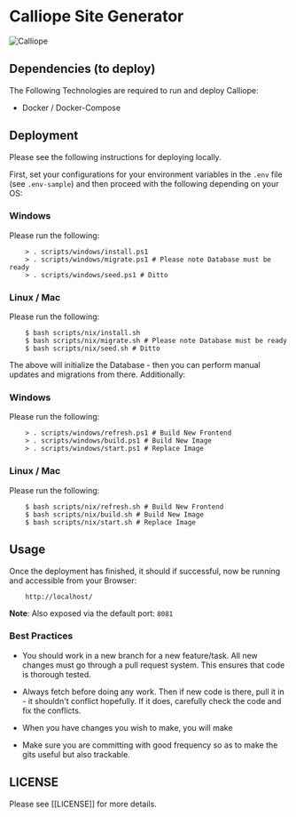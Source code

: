 # Calliope Site Generator

![Calliope](calliope.jpg)


## Dependencies (to deploy)
The Following Technologies are required to run and deploy Calliope:
- Docker / Docker-Compose

## Deployment
Please see the following instructions for deploying locally.

First, set your configurations for your environment variables in the `.env` file (see `.env-sample`) and then proceed with the following depending on your OS:

### Windows
Please run the following:

        > . scripts/windows/install.ps1 
        > . scripts/windows/migrate.ps1 # Please note Database must be ready
        > . scripts/windows/seed.ps1 # Ditto

### Linux / Mac
Please run the following:

        $ bash scripts/nix/install.sh
        $ bash scripts/nix/migrate.sh # Please note Database must be ready
        $ bash scripts/nix/seed.sh # Ditto

The above will initialize the Database - then you can perform manual updates and migrations from there. Additionally:

### Windows
Please run the following:

        > . scripts/windows/refresh.ps1 # Build New Frontend
        > . scripts/windows/build.ps1 # Build New Image
        > . scripts/windows/start.ps1 # Replace Image
        

### Linux / Mac
Please run the following:

        $ bash scripts/nix/refresh.sh # Build New Frontend
        $ bash scripts/nix/build.sh # Build New Image
        $ bash scripts/nix/start.sh # Replace Image
        
## Usage
Once the deployment has finished, it should if successful, now be running and accessible from your Browser:

        http://localhost/

__Note__: Also exposed via the default port: `8081`


### Best Practices ###

* You should work in a new branch for a new feature/task. All new changes must go through a pull request system. This ensures that code is thorough tested.

* Always fetch before doing any work. Then if new code is there, pull it in - it shouldn't conflict hopefully. If it does, carefully check the code and fix the conflicts.

* When you have changes you wish to make, you will make 

* Make sure you are committing with good frequency so as to make the gits useful but also trackable.


## LICENSE
Please see [[LICENSE]] for more details.